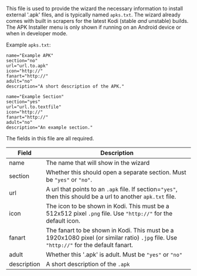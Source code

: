 This file is used to provide the wizard the necessary information to install external '.apk' files, and is typically named `apks.txt`. The wizard already comes with built in scrapers for the latest Kodi (stable *and* unstable) builds. The APK Installer menu is only shown if running on an Android device or when in developer mode.

Example `apks.txt`:
```
name="Example APK"
section="no"
url="url.to.apk"
icon="http://"
fanart="http://"
adult="no"
description="A short description of the APK."

name="Example Section"
section="yes"
url="url.to.textfile"
icon="http://"
fanart="http://"
adult="no"
description="An example section."
```

The fields in this file are all required.

| Field | Description |
| ----- | ----------- |
| name  | The name that will show in the wizard |
| section | Whether this should open a separate section. Must be `"yes"` or `"no"`. |
| url | A url that points to an `.apk` file. If section=`"yes"`, then this should be a url to another `apk.txt` file. |
| icon | The icon to be shown in Kodi. This must be a 512x512 pixel `.png` file. Use `"http://"` for the default icon. |
| fanart | The fanart to be shown in Kodi. This must be a 1920x1080 pixel (or similar ratio) `.jpg` file. Use `"http://"` for the default fanart. |
| adult | Whether this '.apk' is adult. Must be `"yes"` or `"no"` |
| description | A short description of the `.apk` |